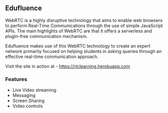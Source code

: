## Edufluence
WebRTC is a highly disruptive technology that aims to enable web browsers to perform Real-Time Communications through the use of simple JavaScript APIs. The main highlights of WebRTC are that it offers a serverless and plugin-free communication mechanism. 

Edufluence makes use of this WebRTC technology to create an expert network primarily focused on helping students in asking queries through an effective real-time communication approach. 

Visit the site in action at - https://rtclearning.herokuapp.com

### Features
* Live Video streaming
* Messaging
* Screen Sharing
* Video controls
